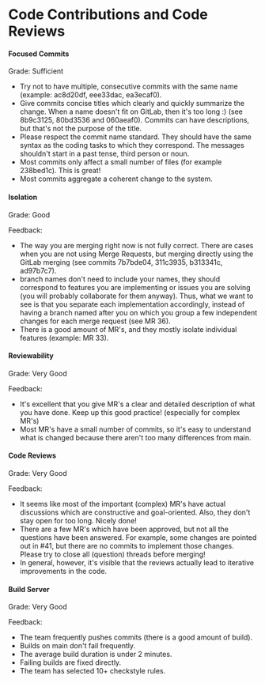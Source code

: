 # Code Contributions and Code Reviews


#### Focused Commits

Grade: Sufficient


- Try not to have multiple, consecutive commits with the same name (example: ac8d20df, eee33dac, ea3ecaf0).
- Give commits concise titles which clearly and quickly summarize the change. When a name doesn't fit on GitLab, then it's too long :) (see 8b9c3125, 80bd3536 and 060aeaf0). Commits can have descriptions, but that's not the purpose of the title.
- Please respect the commit name standard. They should have the same syntax as the coding tasks to which they correspond. The messages shouldn't start in a past tense, third person or noun.
- Most commits only affect a small number of files (for example 238bed1c). This is great!
- Most commits aggregate a coherent change to the system.


#### Isolation

Grade: Good

Feedback:
- The way you are merging right now is not fully correct. There are cases when you are not using Merge Requests, but merging directly using the GitLab merging (see commits 7b7bde04, 311c3935, b313341c, ad97b7c7). 
- branch names don't need to include your names, they should correspond to features you are implementing or issues you are solving (you will probably collaborate for them anyway). Thus, what we want to see is that you separate each implementation accordingly, instead of having a branch named after you on which you group a few independent changes for each merge request (see MR 36).
- There is a good amount of MR's, and they mostly isolate individual features (example: MR 33).



#### Reviewability

Grade: Very Good


Feedback: 
- It's excellent that you give MR's a clear and detailed description of what you have done. Keep up this good practice! (especially for complex MR's)
- Most MR's have a small number of commits, so it's easy to understand what is changed because there aren't too many differences from main.


#### Code Reviews

Grade: Very Good


Feedback: 
- It seems like most of the important (complex) MR's have actual discussions which are constructive and goal-oriented. Also, they don't stay open for too long. Nicely done!
- There are a few MR's which have been approved, but not all the questions have been answered. For example, some changes are pointed out in #41, but there are no commits to implement those changes. Please try to close all (question) threads before merging!
- In general, however, it's visible that the reviews actually lead to iterative improvements in the code.


#### Build Server

Grade: Very Good


Feedback:
- The team frequently pushes commits (there is a good amount of build).
- Builds on main don't fail frequently.
- The average build duration is under 2 minutes.
- Failing builds are fixed directly.
- The team has selected 10+ checkstyle rules.

